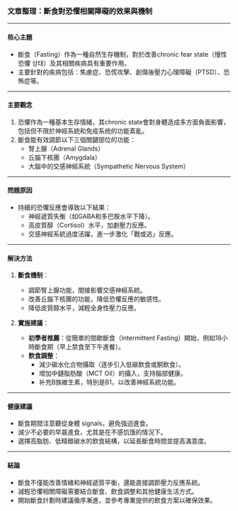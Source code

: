 ### 文章整理：斷食對恐懼相關障礙的效果與機制

---

#### **核心主題**
- 斷食（Fasting）作為一種自然生存機制，對於改善chronic fear state（慢性恐懼 상태）及其相關疾病具有重要作用。
- 主要針對的疾病包括：焦慮症、恐慌攻擊、創傷後壓力心理障礙（PTSD）、恐怖症等。

---

#### **主要觀念**
1. 恐懼作為一種基本生存情緒，其chronic state會對身體造成多方面負面影響，包括但不限於神經系統和免疫系统的功能紊亂。
2. 斷食能有效調節以下三個關鍵部位的功能：
   - 腎上腺（Adrenal Glands）
   - 丘腦下核團（Amygdala）
   - 大腦中的交感神經系統（Sympathetic Nervous System）

---

#### **問題原因**
- 持續的恐懼反應會導致以下結果：
  - 神經遞質失衡（如GABA和多巴胺水平下降）。
  - 高皮質醇（Cortisol）水平，加劇壓力反應。
  - 交感神經系統過度活躍，進一步激化「戰或逃」反應。

---

#### **解決方法**
1. **斷食機制**：
   - 調節腎上腺功能，間接影響交感神經系統。
   - 改善丘腦下核團的功能，降低恐懼反應的敏感性。
   - 降低皮質醇水平，減輕全身性壓力反應。

2. **實施建議**：
   - **初學者推薦**：從簡單的間歇斷食（Intermittent Fasting）開始，例如18小時斷食期（早上禁食至下午進餐）。
   - **飲食調整**：
     - 減少碳水化合物攝取（逐步引入低碳飲食或酮飲食）。
     - 增加中鏈脂肪酸（MCT Oil）的攝入，支持腦部健康。
     - 补充B族維生素，特別是B1，以改善神經系統功能。

---

#### **健康建議**
- 斷食期間注意聽從身體 signals，避免強迫進食。
- 減少不必要的早晨進食，尤其是在不感饥饿的情況下。
- 選擇高脂肪、低精緻碳水的飲食結構，以延長斷食時間並提高滿意度。

---

#### **結論**
- 斷食不僅能改善情緒和神經遞質平衡，還能直接調節壓力反應系統。
- 減輕恐懼相關障礙需要結合斷食、飲食調整和其他健康生活方式。
- 開始斷食計劃時建議循序漸進，並參考專業提供的飲食方案以確保效果。